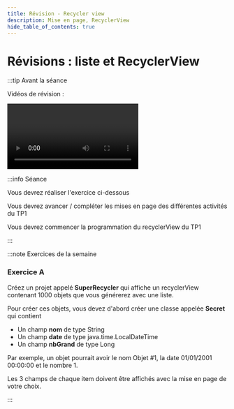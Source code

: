 ```yaml
---
title: Révision - Recycler view
description: Mise en page, RecyclerView
hide_table_of_contents: true
---
```


# Révisions : liste et RecyclerView

<Row>

<Column>

:::tip Avant la séance

Vidéos de révision :

<Video url="https://www.youtube.com/watch?v=nkGseYC3QAw" />

**[Code après la vidéo 1](https://github.com/departement-info-cem/4N6-Mobile/tree/master/Demonstrations/RecyclerView/01-Depart)**

<Video url="https://www.youtube.com/watch?v=gtHix80YUx0" />

**[Code après la vidéo 2](https://github.com/departement-info-cem/4N6-Mobile/tree/master/Demonstrations/RecyclerView/02-Deboguage)**

:::

</Column>

<Column>

:::info Séance

Vous devrez réaliser l'exercice ci-dessous

Vous devrez avancer / compléter les mises en page des différentes activités du TP1

Vous devrez commencer la programmation du recyclerView du TP1

:::

</Column>

</Row>

:::note Exercices de la semaine

### Exercice A

Créez un projet appelé **SuperRecycler** qui affiche un recyclerView contenant 1000 objets que vous générerez avec une liste.

Pour créer ces objets, vous devez d'abord créer une classe appelée **Secret** qui contient

- Un champ **nom** de type String
- Un champ **date** de type java.time.LocalDateTime
- Un champ **nbGrand** de type Long

Par exemple, un objet pourrait avoir le nom Objet #1, la date 01/01/2001 00:00:00 et le nombre 1.

Les 3 champs de chaque item doivent être affichés avec la mise en page de votre choix.

:::
